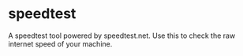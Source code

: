 # speedtest
A speedtest tool powered by speedtest.net. Use this to check the raw internet speed of your machine.
